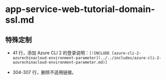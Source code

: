 # app-service-web-tutorial-domain-ssl.md

## 特殊定制

* 41 行，添加 Azure CLI 2 的登录说明：`[!INCLUDE [azure-cli-2-azurechinacloud-environment-parameter](../../includes/azure-cli-2-azurechinacloud-environment-parameter.md)]`

* 304-307 行，删除不适用链接。